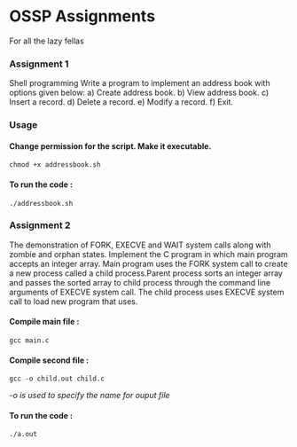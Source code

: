 
# OSSP Assignments

For all the lazy fellas 

### Assignment 1
Shell programming Write a program to implement an address book with options given below: a) Create address book. b) View address book. c) Insert a record. d) Delete a record. e) Modify a record. f) Exit.


### Usage

#### Change permission for the script. Make it executable.
```
chmod +x addressbook.sh
```
#### To run the code :
```
./addressbook.sh
```
### Assignment 2
The demonstration of FORK, EXECVE and WAIT system calls along with zombie and orphan states. Implement the C program in which main program accepts an integer array. Main program uses the FORK system call to create a new process called a child process.Parent process sorts an integer array and passes the sorted array to child process through the command line arguments of EXECVE system call. The child process uses EXECVE system call to load new program that uses.

#### Compile main file : 
```
gcc main.c
```
#### Compile second file : 
```
gcc -o child.out child.c
```
_-o is used to specify the name for ouput file_

#### To run the code : 
```
./a.out
```
